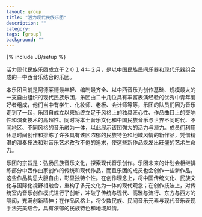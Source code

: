 ```yaml
---
layout: group
title: "活力现代民族乐团"
description: ""
category: 
tags: [group]
background: ""
---
```

{% include JB/setup %}



活力现代民族乐团成立于２０１４年２月，是以中国民族民间乐器和现代乐器组合成的一中西音乐结合的乐团。

本乐团目前是阿德莱德最年轻、编制最齐全、以中西音乐为创作基础、规模最大的一支自由组织的现代民族乐团，乐团由二十几位具有丰富表演经验的优秀中青年爱好者组成，他们当中有学生、化妆师、老板、会计师等等，乐团的队员们因为音乐走到了一起，乐团自成立以來始终立足于风格上的独具匠心性、作品曲目上的交响性和演奏技术的高超性。同时将本土音乐文化和中国民族音乐与世界不同时代、不同地区、不同风格的音乐融为一体，以此展示该团強大的活力与潜力。成员们利用休息时间创作和排练了许多具有该区浓郁的民族特色和地域风情的新作品，凭借精湛的演奏技法和对音乐艺术孜孜不倦的追求，使这些新作品焕发出旺盛的艺术生命力。
<!--more-->
乐团的宗旨是：弘扬民族音乐文化，探索现代音乐创作。乐团未来的计划会相继排练部分中西作曲家创作的传统和现代作品，而且乐团的成员也会创作一些新作品，这些作品构思大胆自由，彰显独特个性。在创作理念上，将中国传统文化、民族文化与国际化视野相融合，重构了多元文化为一体的现代观念；在创作技法上，对传统室内音乐创作模式进行了创新，冲破了传统与现代、高雅与流行、东方与西方的隔阂，充满创新精神；在作品风格上，将少数民族、民间音乐元素与现代音乐表现手法完美结合，具有浓郁的民族特色和地域风情。
